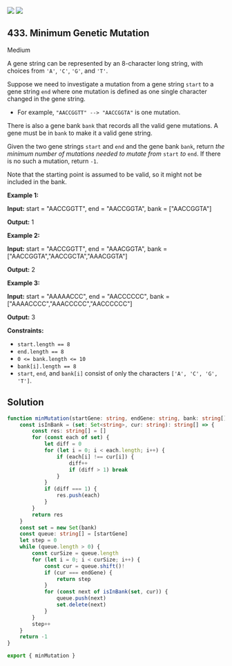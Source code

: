 [![](https://img.shields.io/github/stars/LeetCode-Top-Interview-150/LeetCode-Top-Interview-150?label=Stars&style=flat-square)](https://github.com/LeetCode-Top-Interview-150/LeetCode-Top-Interview-150)
[![](https://img.shields.io/github/forks/LeetCode-Top-Interview-150/LeetCode-Top-Interview-150?label=Fork%20me%20on%20GitHub%20&style=flat-square)](https://github.com/LeetCode-Top-Interview-150/LeetCode-Top-Interview-150/fork)

## 433\. Minimum Genetic Mutation

Medium

A gene string can be represented by an 8-character long string, with choices from `'A'`, `'C'`, `'G'`, and `'T'`.

Suppose we need to investigate a mutation from a gene string `start` to a gene string `end` where one mutation is defined as one single character changed in the gene string.

*   For example, `"AACCGGTT" --> "AACCGGTA"` is one mutation.

There is also a gene bank `bank` that records all the valid gene mutations. A gene must be in `bank` to make it a valid gene string.

Given the two gene strings `start` and `end` and the gene bank `bank`, return _the minimum number of mutations needed to mutate from_ `start` _to_ `end`. If there is no such a mutation, return `-1`.

Note that the starting point is assumed to be valid, so it might not be included in the bank.

**Example 1:**

**Input:** start = "AACCGGTT", end = "AACCGGTA", bank = ["AACCGGTA"]

**Output:** 1 

**Example 2:**

**Input:** start = "AACCGGTT", end = "AAACGGTA", bank = ["AACCGGTA","AACCGCTA","AAACGGTA"]

**Output:** 2 

**Example 3:**

**Input:** start = "AAAAACCC", end = "AACCCCCC", bank = ["AAAACCCC","AAACCCCC","AACCCCCC"]

**Output:** 3 

**Constraints:**

*   `start.length == 8`
*   `end.length == 8`
*   `0 <= bank.length <= 10`
*   `bank[i].length == 8`
*   `start`, `end`, and `bank[i]` consist of only the characters `['A', 'C', 'G', 'T']`.

## Solution

```typescript
function minMutation(startGene: string, endGene: string, bank: string[]): number {
    const isInBank = (set: Set<string>, cur: string): string[] => {
        const res: string[] = []
        for (const each of set) {
            let diff = 0
            for (let i = 0; i < each.length; i++) {
                if (each[i] !== cur[i]) {
                    diff++
                    if (diff > 1) break
                }
            }
            if (diff === 1) {
                res.push(each)
            }
        }
        return res
    }
    const set = new Set(bank)
    const queue: string[] = [startGene]
    let step = 0
    while (queue.length > 0) {
        const curSize = queue.length
        for (let i = 0; i < curSize; i++) {
            const cur = queue.shift()!
            if (cur === endGene) {
                return step
            }
            for (const next of isInBank(set, cur)) {
                queue.push(next)
                set.delete(next)
            }
        }
        step++
    }
    return -1
}

export { minMutation }
```